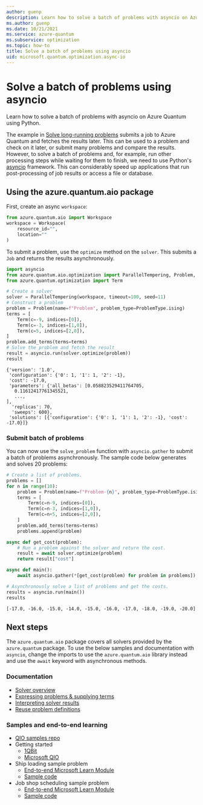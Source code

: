 ```yaml
---
author: guenp
description: Learn how to solve a batch of problems with asyncio on Azure Quantum using Python.
ms.author: guenp
ms.date: 10/21/2021
ms.service: azure-quantum
ms.subservice: optimization
ms.topic: how-to
title: Solve a batch of problems using asyncio
uid: microsoft.quantum.optimization.async-io
---
```


# Solve a batch of problems using asyncio

Learn how to solve a batch of problems with asyncio on Azure Quantum using Python.

The example in [Solve long-running problems](xref:microsoft.quantum.optimization.solve-long-running-problems) submits a job to Azure Quantum and fetches the results later. This can be used to a problem and check on it later, or submit many problems and compare the results. However, to solve a batch of problems and, for example, run other processing steps while waiting for them to finish, we need to use Python's [asyncio](https://docs.python.org/3/library/asyncio.html) framework. This can considerably speed up applications that run post-processing of job results or access a file or database.

## Using the azure.quantum.aio package

First, create an async `workspace`:

```python
from azure.quantum.aio import Workspace
workspace = Workspace(
    resource_id="",
    location=""
)
```

To submit a problem, use the `optimize` method on the `solver`. This submits a `Job` and returns the results asynchronously.

```py
import asyncio
from azure.quantum.aio.optimization import ParallelTempering, Problem, ProblemType
from azure.quantum.optimization import Term

# Create a solver
solver = ParallelTempering(workspace, timeout=100, seed=11)
# Construct a problem
problem = Problem(name=f"Problem", problem_type=ProblemType.ising)
terms = [
    Term(c=-9, indices=[0]),
    Term(c=-3, indices=[1,0]),
    Term(c=5, indices=[2,0]),
]
problem.add_terms(terms=terms)
# Solve the problem and fetch the result
result = asyncio.run(solver.optimize(problem))
result
```

```output
{'version': '1.0',
 'configuration': {'0': 1, '1': 1, '2': -1},
 'cost': -17.0,
 'parameters': {'all_betas': [0.058823529411764705,
   0.11612417761345521,
   ...,
],
  'replicas': 70,
  'sweeps': 600},
 'solutions': [{'configuration': {'0': 1, '1': 1, '2': -1}, 'cost': -17.0}]}
```

### Submit batch of problems

You can now use the `solve_problem` function with `asyncio.gather` to submit a batch of problems asynchronously. The sample code below generates and solves 20 problems:

```python
# Create a list of problems.
problems = []
for n in range(10):
    problem = Problem(name=f"Problem-{n}", problem_type=ProblemType.ising)
    terms = [
        Term(c=n-9, indices=[0]),
        Term(c=n-3, indices=[1,0]),
        Term(c=n+5, indices=[2,0]),
    ]
    problem.add_terms(terms=terms)
    problems.append(problem)

async def get_cost(problem):
    # Run a problem against the solver and return the cost.
    result = await solver.optimize(problem)
    return result["cost"]

async def main():
    await asyncio.gather(*[get_cost(problem) for problem in problems])

# Asynchronously solve a list of problems and get the costs.
results = asyncio.run(main())
results
```

```output
[-17.0, -16.0, -15.0, -14.0, -15.0, -16.0, -17.0, -18.0, -19.0, -20.0]
```

## Next steps

The `azure.quantum.aio` package covers all solvers provided by the `azure.quantum` package. To use the below samples and documentation with `asyncio`, change the imports to use the `azure.quantum.aio` library instead and use the `await` keyword with asynchronous methods.

### Documentation

- [Solver overview](xref:microsoft.quantum.reference.qio-target-list)
- [Expressing problems & supplying terms](xref:microsoft.quantum.optimization.express-problem)
- [Interpreting solver results](xref:microsoft.quantum.optimization.understand-solver-results)
- [Reuse problem definitions](xref:microsoft.quantum.optimization.reuse-problem-definitions)

### Samples and end-to-end learning

- [QIO samples repo](https://github.com/microsoft/qio-samples/)
- Getting started
  - [1QBit](https://github.com/microsoft/qio-samples/tree/main/samples/getting-started/1qbit)
  - [Microsoft QIO](https://github.com/microsoft/qio-samples/tree/main/samples/getting-started/microsoft-qio/)
- Ship loading sample problem
  - [End-to-end Microsoft Learn Module](/learn/modules/solve-quantum-inspired-optimization-problems/)
  - [Sample code](https://github.com/microsoft/qio-samples/tree/main/samples/ship-loading/)
- Job shop scheduling sample problem
  - [End-to-end Microsoft Learn Module](/learn/modules/solve-job-shop-optimization-azure-quantum/)
  - [Sample code](https://github.com/microsoft/qio-samples/tree/main/samples/job-shop-scheduling/)
